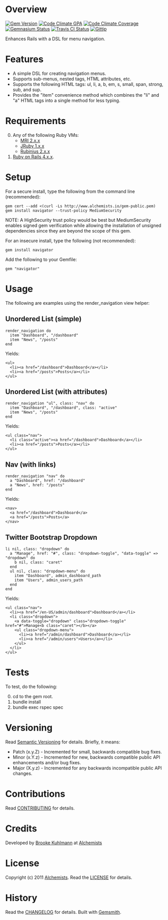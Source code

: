 # Overview

[![Gem Version](https://badge.fury.io/rb/navigator.png)](http://badge.fury.io/rb/navigator)
[![Code Climate GPA](https://codeclimate.com/github/bkuhlmann/navigator.png)](https://codeclimate.com/github/bkuhlmann/navigator)
[![Code Climate Coverage](https://codeclimate.com/github/bkuhlmann/navigator/coverage.png)](https://codeclimate.com/github/bkuhlmann/navigator)
[![Gemnasium Status](https://gemnasium.com/bkuhlmann/navigator.png)](https://gemnasium.com/bkuhlmann/navigator)
[![Travis CI Status](https://secure.travis-ci.org/bkuhlmann/navigator.png)](http://travis-ci.org/bkuhlmann/navigator)
[![Gittip](http://img.shields.io/gittip/bkuhlmann.svg)](https://www.gittip.com/bkuhlmann)

Enhances Rails with a DSL for menu navigation.

# Features

* A simple DSL for creating navigation menus.
* Supports sub-menus, nested tags, HTML attributes, etc.
* Supports the following HTML tags: ul, li, a, b, em, s, small, span, strong, sub, and sup.
* Provides the "item" convenience method which combines the "li" and "a" HTML tags into a single method for less typing.

# Requirements

0. Any of the following Ruby VMs:
    * [MRI 2.x.x](http://www.ruby-lang.org)
    * [JRuby 1.x.x](http://jruby.org)
    * [Rubinius 2.x.x](http://rubini.us)
0. [Ruby on Rails 4.x.x](http://rubyonrails.org).

# Setup

For a secure install, type the following from the command line (recommended):

    gem cert --add <(curl -Ls http://www.alchemists.io/gem-public.pem)
    gem install navigator --trust-policy MediumSecurity

NOTE: A HighSecurity trust policy would be best but MediumSecurity enables signed gem verification while
allowing the installation of unsigned dependencies since they are beyond the scope of this gem.

For an insecure install, type the following (not recommended):

    gem install navigator

Add the following to your Gemfile:

    gem "navigator"

# Usage

The following are examples using the render_navigation view helper:

## Unordered List (simple)

    render_navigation do
      item "Dashboard", "/dashboard"
      item "News", "/posts"
    end

Yields:

    <ul>
      <li><a href="/dashboard">Dashboard</a></li>
      <li><a href="/posts">Posts</a></li>
    </ul>

## Unordered List (with attributes)

    render_navigation "ul", class: "nav" do
      item "Dashboard", "/dashboard", class: "active"
      item "News", "/posts"
    end

Yields:

    <ul class="nav">
      <li class="active"><a href="/dashboard">Dashboard</a></li>
      <li><a href="/posts">Posts</a></li>
    </ul>

## Nav (with links)

    render_navigation "nav" do
      a "Dashboard", href: "/dashboard"
      a "News", href: "/posts"
    end

Yields:

    <nav>
      <a href="/dashboard">Dashboard</a>
      <a href="/posts">Posts</a>
    </nav>

## Twitter Bootstrap Dropdown

    li nil, class: "dropdown" do
      a "Manage", href: "#", class: "dropdown-toggle", "data-toggle" => "dropdown" do
        b nil, class: "caret"
      end
      ul nil, class: "dropdown-menu" do
        item "Dashboard", admin_dashboard_path
        item "Users", admin_users_path
      end
    end

Yields:

    <ul class="nav">
      <li><a href="/en-US/admin/dashboard">Dashboard</a></li>
      <li class="dropdown">
        <a data-toggle="dropdown" class="dropdown-toggle" href="#">Manage<b class="caret"></b></a>
        <ul class="dropdown-menu">
          <li><a href="/admin/dashboard">Dashboard</a></li>
          <li><a href="/admin/users">Users</a></li>
        </ul>
      </li>
    </ul>

# Tests

To test, do the following:

0. cd to the gem root.
0. bundle install
0. bundle exec rspec spec

# Versioning

Read [Semantic Versioning](http://semver.org) for details. Briefly, it means:

* Patch (x.y.Z) - Incremented for small, backwards compatible bug fixes.
* Minor (x.Y.z) - Incremented for new, backwards compatible public API enhancements and/or bug fixes.
* Major (X.y.z) - Incremented for any backwards incompatible public API changes.

# Contributions

Read [CONTRIBUTING](CONTRIBUTING.md) for details.

# Credits

Developed by [Brooke Kuhlmann](http://www.alchemists.io) at [Alchemists](http://www.alchemists.io)

# License

Copyright (c) 2011 [Alchemists](http://www.alchemists.io).
Read the [LICENSE](LICENSE.md) for details.

# History

Read the [CHANGELOG](CHANGELOG.md) for details.
Built with [Gemsmith](https://github.com/bkuhlmann/gemsmith).
